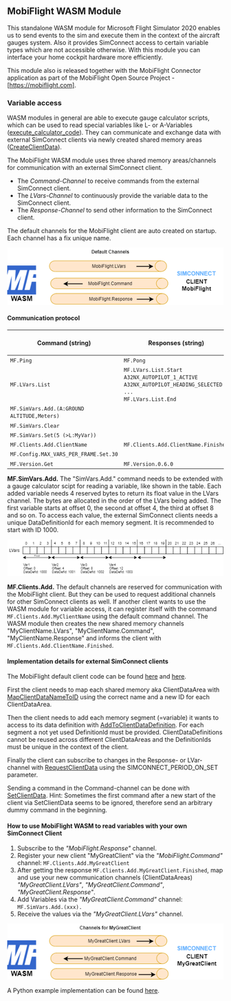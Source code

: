 ## MobiFlight WASM Module

This standalone WASM module for Microsoft Flight Simulator 2020 enables us to send events to the sim and execute them in the context of the aircraft gauges system. Also it provides SimConnect access to certain variable types which are not accessible otherwise.
With this module you can interface your home cockpit hardware more efficiently.

This module also is released together with the MobiFlight Connector application as part of the MobiFlight Open Source Project - [https://mobiflight.com].

### Variable access

WASM modules in general are able to execute gauge calculator scripts, which can be used to read special variables like L- or A-Variables ([execute_calculator_code](https://docs.flightsimulator.com/html/Programming_Tools/WASM/Gauge_API/execute_calculator_code.htm)). They can communicate and exchange data with external SimConnect clients via newly created shared memory areas ([CreateClientData](https://docs.flightsimulator.com/html/Programming_Tools/SimConnect/API_Reference/Events_And_Data/SimConnect_CreateClientData.htm)). 

The MobiFlight WASM module uses three shared memory areas/channels for communication with an external SimConnect client. 

- The *Command-Channel* to receive commands from the external SimConnect client.
- The *LVars-Channel* to continuously provide the variable data to the SimConnect client.
- The *Response-Channel* to send other information to the SimConnect client. 

The default channels for the MobiFlight client are auto created on startup. Each channel has a fix unique name.

![Default channels](doc/defaultChannels.png)

#### Communication protocol

| Command (string)| Responses (string) | LVars offset (float) |
| ----------- | ----------- | ---------|
| ```MF.Ping```| ```MF.Pong```|
| ```MF.LVars.List``` | ```MF.LVars.List.Start``` <br> ```A32NX_AUTOPILOT_1_ACTIVE``` <br> ```A32NX_AUTOPILOT_HEADING_SELECTED``` <br> ```...``` <br> ```MF.LVars.List.End```|
| ```MF.SimVars.Add.(A:GROUND ALTITUDE,Meters)``` || ```1455.23``` |
|```MF.SimVars.Clear``` |||
|```MF.SimVars.Set(5 (>L:MyVar))```|||
|```MF.Clients.Add.ClientName```|```MF.Clients.Add.ClientName.Finished```||
|```MF.Config.MAX_VARS_PER_FRAME.Set.30```|||
|```MF.Version.Get```|```MF.Version.0.6.0```||


**MF.SimVars.Add.**
The "SimVars.Add." command needs to be extended with a gauge calculator scipt for reading a variable, like shown in the table. Each added variable needs 4 reserved bytes to return its float value in the LVars channel. The bytes are  allocated in the order of the LVars being added. The first variable starts at offset 0, the second at offset 4, the third at offset 8 and so on. To access each value, the external SimConnect clients needs a unique DataDefinitionId for each memory segment. It is recommended to start with ID 1000. 

![Lvars channels](doc/lvarsChannel.png)

**MF.Clients.Add.**
The default channels are reserved for communication with the MobiFlight client. But they can be used to request additional channels for other SimConnect clients as well. If another client wants to use the WASM module for variable access, it can register itself with the command ```MF.Clients.Add.MyClientName``` using the default command channel. The WASM module then creates the new shared memory channels "MyClientName.LVars", "MyClientName.Command", "MyClientName.Response" and informs the client with ```MF.Clients.Add.ClientName.Finished```.

#### Implementation details for external SimConnect clients
The MobiFlight default client code can be found [here](https://github.com/MobiFlight/MobiFlight-Connector/blob/main/SimConnectMSFS/SimConnectCache.cs) and [here](https://github.com/MobiFlight/MobiFlight-Connector/blob/main/SimConnectMSFS/WasmModuleClient.cs).

First the client needs to map each shared memory aka ClientDataArea with [MapClientDataNameToID](https://docs.flightsimulator.com/html/Programming_Tools/SimConnect/API_Reference/Events_And_Data/SimConnect_MapClientDataNameToID.htm) using the correct name and a new ID for each ClientDataArea. 

Then the client needs to add each memory segment (=variable) it wants to access to its data definition with [AddToClientDataDefinition](https://docs.flightsimulator.com/html/Programming_Tools/SimConnect/API_Reference/Events_And_Data/SimConnect_AddToClientDataDefinition.htm). For each segment a not yet used DefinitionId must be provided. ClientDataDefinitions cannot be reused across different ClientDataAreas and the DefinitionIds must be unique in the context of the client.

Finally the client can subscribe to changes in the Response- or LVar-channel with [RequestClientData](https://docs.flightsimulator.com/html/Programming_Tools/SimConnect/API_Reference/Events_And_Data/SimConnect_RequestClientData.htm) using the SIMCONNECT_PERIOD_ON_SET parameter. 

Sending a command in the Command-channel can be done with [SetClientData](https://docs.flightsimulator.com/html/Programming_Tools/SimConnect/API_Reference/Events_And_Data/SimConnect_SetClientData.htm). Hint: Sometimes the first command after a new start of the client  via SetClientData seems to be ignored, therefore send an arbitrary dummy command in the beginning. 

#### How to use MobiFlight WASM to read variables with your own SimConnect Client
1) Subscribe to the *"MobiFlight.Response"* channel.
2) Register your new client "MyGreatClient" via the *"MobiFlight.Command"* channel: ```MF.Clients.Add.MyGreatClient```
3) After getting the response ```MF.Clients.Add.MyGreatClient.Finished```, map and use your new communication channels (ClientDataAreas) *"MyGreatClient.LVars"*, *"MyGreatClient.Command"*, *"MyGreatClient.Response"*. 
4) Add Variables via the *"MyGreatClient.Command"* channel: ```MF.SimVars.Add.(xxx).```
5) Receive the values via the *"MyGreatClient.LVars"* channel.

![MyGreatClient channels](doc/myGreatClientChannels.png)

A Python example implementation can be found [here](https://github.com/Koseng/MSFSPythonSimConnectMobiFlightExtension/blob/main/prototype/mobiflight_variable_requests.py).


